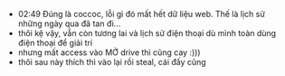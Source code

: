 - 02:49  Đúng là coccoc, lỗi gì đó mất hết dữ liệu web. Thế là lịch sử những ngày qua đã tan đi...
- thôi kệ vậy, vẫn còn tương lai và lịch sử điện thoại dù mình toàn dùng điện thoại để giải trí
- nhưng mất access vào MỞ drive thì cũng cay :)))
- thôi sau này thích thì vào lại rồi steal, cái đấy cũng